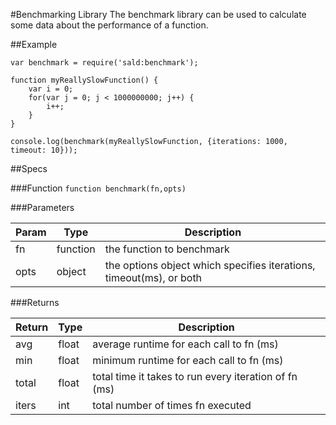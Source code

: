 #Benchmarking Library
The benchmark library can be used to calculate some data about the performance of a function.

##Example
```
var benchmark = require('sald:benchmark');

function myReallySlowFunction() {
	var i = 0;
	for(var j = 0; j < 1000000000; j++) {
		i++;
	}
}

console.log(benchmark(myReallySlowFunction, {iterations: 1000, timeout: 10}));
```

##Specs

###Function
`function benchmark(fn,opts)`

###Parameters

| Param | Type     | Description                                                         |
|-------|----------|---------------------------------------------------------------------|
| fn    | function | the function to benchmark                                           |
| opts  | object   | the options object which specifies iterations, timeout(ms), or both |

###Returns

| Return | Type  | Description                                           |
|--------|-------|-------------------------------------------------------|
| avg    | float | average runtime for each call to fn (ms)              |
| min    | float | minimum runtime for each call to fn (ms)              |
| total  | float | total time it takes to run every iteration of fn (ms) |
| iters  | int   | total number of times fn executed                     |